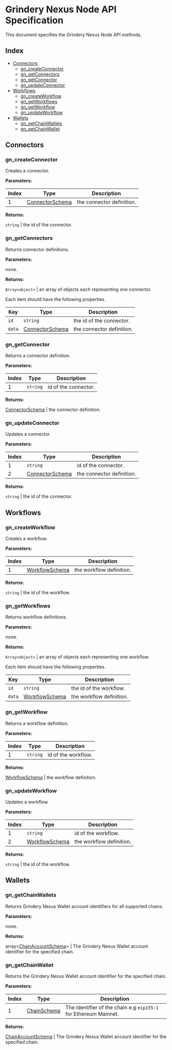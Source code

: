 # Grindery Nexus Node API Specification

This document specifies the Grindery Nexus Node API methods.


## Index

- [Connectors](#connectors)
  - [gn_createConnector](#gn_createConnector)
  - [gn_getConnectors](#gn_getConnectors)
  - [gn_getConnector](#gn_getConnector)
  - [gn_updateConnector](#gn_updateConnector)
- [Workflows](#workflows)
  - [gn_createWorkflow](#gn_createWorkflow)
  - [gn_getWorkflows](#gn_getWorkflows)
  - [gn_getWorkflow](#gn_getWorkflow)
  - [gn_updateWorkflow](#gn_updateWorkflow)
- [Wallets](#wallets)
  - [gn_getChainWallets](#gn_getChainWallets)
  - [gn_getChainWallet](#gn_getChainWallet)


## Connectors

### gn_createConnector

Creates a connector.

**Parameters:**

Index | Type | Description
------|------|------------
1 | [ConnectorSchema](https://github.com/grindery-io/grindery-nexus-schema/tree/master/connectors#connectorschema) | the connector definition.

**Returns:**

`string` | the id of the connector.


### gn_getConnectors

Returns connector definitions.

**Parameters:**

none.

**Returns:**

`Array<object>` | an array of objects each representing one connector.

Each item should have the following properties.

Key | Type | Description
----|------|------------
`id` | `string` | the id of the connector.
`data` | [ConnectorSchema](https://github.com/grindery-io/grindery-nexus-schema/tree/master/connectors#connectorschema) | the connector definition.


### gn_getConnector

Returns a connector definition.

**Parameters:**

Index | Type | Description
------|------|------------
1 | `string` | id of the connector.

**Returns:**

[ConnectorSchema](https://github.com/grindery-io/grindery-nexus-schema/tree/master/connectors#connectorschema) | the connector definition.


### gn_updateConnector

Updates a connector.

**Parameters:**

Index | Type | Description
------|------|------------
1 | `string` | id of the connector.
2 | [ConnectorSchema](https://github.com/grindery-io/grindery-nexus-schema/tree/master/connectors#connectorschema) | the connector definition.

**Returns:**

`string` | the id of the connector.


## Workflows

### gn_createWorkflow

Creates a workflow.

**Parameters:**

Index | Type | Description
------|------|------------
1 | [WorkflowSchema](https://github.com/grindery-io/grindery-nexus-schema/tree/master/workflows#workflowschema) | the workflow definition.

**Returns:**

`string` | the id of the workflow.


### gn_getWorkflows

Returns workflow definitions.

**Parameters:**

none.

**Returns:**

`Array<object>` | an array of objects each representing one workflow.

Each item should have the following properties.

Key | Type | Description
----|------|------------
`id` | `string` | the id of the workflow.
`data` | [WorkflowSchema](https://github.com/grindery-io/grindery-nexus-schema/tree/master/workflows#workflowschema) | the workflow definition.


### gn_getWorkflow

Returns a workflow definition.

**Parameters:**

Index | Type | Description
------|------|------------
1 | `string` | id of the workflow.

**Returns:**

[WorkflowSchema](https://github.com/grindery-io/grindery-nexus-schema/tree/master/workflows#workflowschema) | the workflow definition.


### gn_updateWorkflow

Updates a workflow.

**Parameters:**

Index | Type | Description
------|------|------------
1 | `string` | id of the workflow.
2 | [WorkflowSchema](https://github.com/grindery-io/grindery-nexus-schema/tree/master/workflows#workflowschema) | the workflow definition.

**Returns:**

`string` | the id of the workflow.


## Wallets

### gn_getChainWallets

Returns Grindery Nexus Wallet account identifiers for all supported chains.

**Parameters:**

none.

**Returns:**

array<[ChainAccountSchema](https://github.com/grindery-io/grindery-nexus-schema/blob/master/connectors/README.md#chainaccountschema)> | The Grindery Nexus Wallet account identifier for the specified chain.


### gn_getChainWallet

Returns the Grindery Nexus Wallet account identifier for the specified chain.

**Parameters:**

Index | Type | Description
------|------|------------
1 | [ChainSchema](https://github.com/grindery-io/grindery-nexus-schema/blob/master/connectors/README.md#chainschema) | The identifier of the chain e.g `eip155:1` for Ethereum Mainnet.

**Returns:**

[ChainAccountSchema](https://github.com/grindery-io/grindery-nexus-schema/blob/master/connectors/README.md#chainaccountschema) | The Grindery Nexus Wallet account identifier for the specified chain.
 
